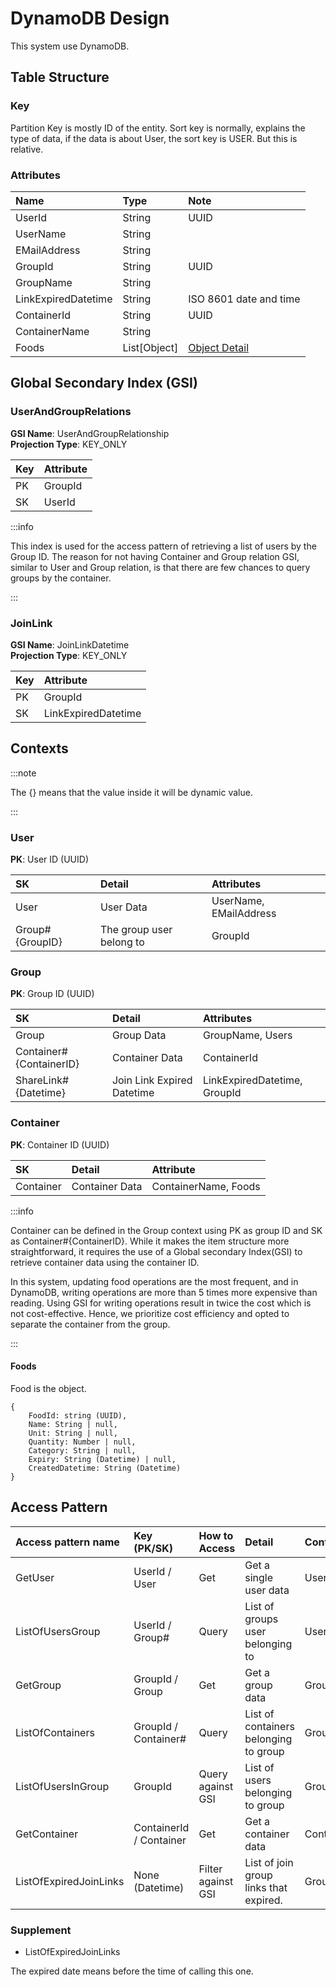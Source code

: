 # DynamoDB Design

This system use DynamoDB.

## Table Structure

### Key

Partition Key is mostly ID of the entity.
Sort key is normally, explains the type of data, if the data is about User, the sort key is USER. But this is relative.

### Attributes

| Name                | Type         | Note                                |
|:--------------------|:-------------|:------------------------------------|
| UserId              | String       | UUID                                |
| UserName            | String       |                                     |
| EMailAddress        | String       |                                     |
| GroupId             | String       | UUID                                |
| GroupName           | String       |                                     |
| LinkExpiredDatetime | String       | ISO 8601 date and time              | 
| ContainerId         | String       | UUID                                |
| ContainerName       | String       |                                     |
| Foods               | List[Object] | [Object Detail](/database#foods)    |

## Global Secondary Index (GSI)

### UserAndGroupRelations

**GSI Name**: UserAndGroupRelationship  
**Projection Type**: KEY_ONLY

| Key | Attribute |
|:----|:----------|
| PK  | GroupId   |
| SK  | UserId    |

:::info

This index is used for the access pattern of retrieving a list of users by the Group ID.
The reason for not having Container and Group relation GSI, similar to User and Group relation, is that there are few chances to query groups by the container.

:::

### JoinLink

**GSI Name**: JoinLinkDatetime  
**Projection Type**: KEY_ONLY

| Key | Attribute           |
|:----|:--------------------|
| PK  | GroupId             |
| SK  | LinkExpiredDatetime |

## Contexts

:::note

The {} means that the value inside it will be dynamic value.

:::

### User

**PK**: User ID (UUID)

| SK              | Detail                   | Attributes             |
|:----------------|:-------------------------|:-----------------------|
| User            | User Data                | UserName, EMailAddress |
| Group#{GroupID} | The group user belong to | GroupId                |

### Group

**PK**: Group ID (UUID)

| SK                      | Detail                     | Attributes                   |
|:------------------------|:---------------------------|:-----------------------------|
| Group                   | Group Data                 | GroupName, Users             |
| Container#{ContainerID} | Container Data             | ContainerId                  |
| ShareLink#{Datetime}    | Join Link Expired Datetime | LinkExpiredDatetime, GroupId |

### Container

**PK**: Container ID (UUID)

| SK        | Detail         | Attribute            |
|:----------|:---------------|:---------------------|
| Container | Container Data | ContainerName, Foods |

:::info

Container can be defined in the Group context using PK as group ID and SK as Container#{ContainerID}.
While it makes the item structure more straightforward, it requires the use of a Global secondary Index(GSI) to retrieve container data using the container ID.

In this system, updating food operations are the most frequent, and in DynamoDB, writing operations are more than 5 times more expensive than reading.
Using GSI for writing operations result in twice the cost which is not cost-effective. Hence, we prioritize cost efficiency and opted to separate the container from the group.

:::

#### Foods

Food is the object.

```object
{
    FoodId: string (UUID),
    Name: String | null,
    Unit: String | null,
    Quantity: Number | null,
    Category: String | null,
    Expiry: String (Datetime) | null,
    CreatedDatetime: String (Datetime)
}
```

## Access Pattern

| Access pattern name    | Key (PK/SK)             | How to Access      | Detail                                 | Context   |
|:-----------------------|:------------------------|:-------------------|:---------------------------------------|:----------|
| GetUser                | UserId / User           | Get                | Get a single user data                 | User      |
| ListOfUsersGroup       | UserId / Group#         | Query              | List of groups user belonging to       | User      |
| GetGroup               | GroupId / Group         | Get                | Get a group data                       | Group     |
| ListOfContainers       | GroupId / Container#    | Query              | List of containers belonging to group  | Group     |
| ListOfUsersInGroup     | GroupId                 | Query against GSI  | List of users belonging to group       | Group     |
| GetContainer           | ContainerId / Container | Get                | Get a container data                   | Container |
| ListOfExpiredJoinLinks | None (Datetime)         | Filter against GSI | List of join group links that expired. | Group     |

### Supplement

* ListOfExpiredJoinLinks

The expired date means before the time of calling this one.
